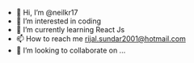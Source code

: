  - 👋 Hi, I’m @neilkr17
 - 👀 I’m interested in coding
 - 🌱 I’m currently learning React Js
 - 📫 How to reach me rijal.sundar2001@hotmail.com
 - 💞️ I’m looking to collaborate on ...

<!---
neilkr17/neilkr17 is a ✨ special ✨ repository because its `README.md` (this file) appears on your GitHub profile.
You can click the Preview link to take a look at your changes.
--->
